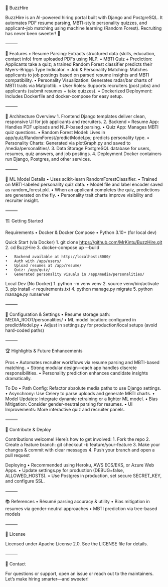 🐝 BuzzHire

BuzzHire is an AI-powered hiring portal built with Django and PostgreSQL. It automates PDF resume parsing, MBTI-style personality quizzes, and applicant–job matching using machine learning (Random Forest). Recruiting has never been sweeter! 🍯

⸻

🚀 Features
	•	Resume Parsing: Extracts structured data (skills, education, contact info) from uploaded PDFs using NLP.
	•	MBTI Quiz + Prediction: Applicants take a quiz; a trained Random Forest classifier predicts their Myers–Briggs Type Indicator.
	•	Job & Personality Matching: Matches applicants to job postings based on parsed resume insights and MBTI compatibility.
	•	Personality Visualization: Generates radar/bar charts of MBTI traits via Matplotlib.
	•	User Roles: Supports recruiters (post jobs) and applicants (submit resumes + take quizzes).
	•	Dockerized Deployment: Includes Dockerfile and docker-compose for easy setup.

⸻

🧩 Architecture Overview
	1.	Frontend
Django templates deliver clean, responsive UI for job applicants and recruiters.
	2.	Backend
	•	Resume App: Handles PDF uploads and NLP-based parsing.
	•	Quiz App: Manages MBTI quiz questions.
	•	Random Forest Model: Lives in app/quiz/RandomForest/predictModel.py; predicts personality type.
	•	Personality Charts: Generated via plotGraph.py and saved to /media/personalities/.
	3.	Data Storage
PostgreSQL database for users, resumes, quiz answers, and job postings.
	4.	Deployment
Docker containers run Django, Postgres, and other services.

⸻

🧠 ML Model Details
	•	Uses scikit-learn RandomForestClassifier.
	•	Trained on MBTI-labeled personality quiz data.
	•	Model file and label encoder saved as random_forest.pkl.
	•	When an applicant completes the quiz, predictions are generated on the fly.
	•	Personality trait charts improve visibility and recruiter insight.

⸻

🏗️ Getting Started

Requirements
	•	Docker & Docker Compose
	•	Python 3.10+ (for local dev)

Quick Start (via Docker)
	1.	git clone https://github.com/MrKintu/BuzzHire.git
	2.	cd BuzzHire
	3.	docker-compose up --build

	•	Backend available at http://localhost:8000/
	•	Auth with /app/users/
	•	Upload resumes at /app/resume/
	•	Quiz: /app/quiz/
	•	Generated personality visuals in /app/media/personalities/

Local Dev (No Docker)
	1.	python -m venv venv
	2.	source venv/bin/activate
	3.	pip install -r requirements.txt
	4.	python manage.py migrate
	5.	python manage.py runserver

⸻

🔧 Configuration & Settings
	•	Resume storage path: MEDIA_ROOT/personalities/
	•	ML model location: configured in predictModel.py
	•	Adjust in settings.py for production/local setups (avoid hard-coded paths)

⸻

🏆 Highlights & Future Enhancements

Pros
	•	Automates recruiter workflows via resume parsing and MBTI-based matching.
	•	Strong modular design—each app handles discrete responsibilities.
	•	Personality prediction enhances candidate insights dramatically.

To Do
	•	Path Config: Refactor absolute media paths to use Django settings.
	•	Asynchrony: Use Celery to parse uploads and generate MBTI charts.
	•	Model Updates: Integrate dynamic retraining or a lighter ML model.
	•	Bias Mitigation: Consider gender-neutral parsing for resumes.
	•	UI Improvements: More interactive quiz and recruiter panels.

⸻

🤝 Contribute & Deploy

Contributions welcome! Here’s how to get involved:
	1.	Fork the repo
	2.	Create a feature branch: git checkout -b feature/your-feature
	3.	Make your changes & commit with clear messages
	4.	Push your branch and open a pull request

Deploying
	•	Recommended using Heroku, AWS ECS/EKS, or Azure Web Apps.
	•	Update settings.py for production (DEBUG=false, ALLOWED_HOSTS).
	•	Use Postgres in production, set secure SECRET_KEY, and configure SSL.

⸻

📚 References
	•	Résumé parsing accuracy & utility
	•	Bias mitigation in resumes via gender-neutral approaches
	•	MBTI prediction via tree-based models

⸻

🧁 License

Licensed under Apache License 2.0. See the LICENSE file for details.

⸻

🤝 Contact

For questions or support, open an issue or reach out to the maintainers. Let’s make hiring smarter—and sweeter!